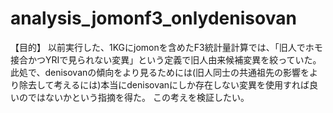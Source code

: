 # analysis_jomonf3_onlydenisovan

【目的】
以前実行した、1KGにjomonを含めたF3統計量計算では、「旧人でホモ接合かつYRIで見られない変異」という定義で旧人由来候補変異を絞っていた。
此処で、denisovanの傾向をより見るためには(旧人同士の共通祖先の影響をより除去して考えるには)本当にdenisovanにしか存在しない変異を使用すれば良いのではないかという指摘を得た。
この考えを検証したい。
